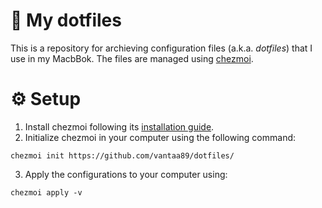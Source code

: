 # 📁 My dotfiles 

This is a repository for archieving configuration files (a.k.a. *dotfiles*) that I use in my MacbBok. The files are managed using [chezmoi](https://github.com/twpayne/chezmoi](https://chezmoi.io)).

# ⚙️ Setup

1. Install chezmoi following its [installation guide](https://www.chezmoi.io/install/).
2. Initialize chezmoi in your computer using the following command:

```text
chezmoi init https://github.com/vantaa89/dotfiles/
```

3. Apply the configurations to your computer using:
   
```text
chezmoi apply -v
```

